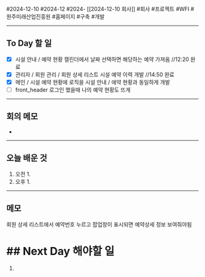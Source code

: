 #2024-12-10 #2024-12 #2024- [[2024-12-10 회사]]
#회사 #프로젝트 #WFI #원주미래산업진흥원 #홈페이지 #구축 #개발

---
## To Day 할 일
- [x] 시설 안내 / 예약 현황 캘린더에서 날짜 선택하면 해당하는 예약 가져옴 //12:20 완료
- [x] 관리자 / 회원 관리 / 회원 상세 리스트 시설 예약 이력 개발 //14:50 완료
- [x] 메인 / 시설 예약 현황에 로직을 시설 안내 / 에약 현황과 동일하게 개발 
- [ ] front_header 로그인 했을때 나의 예약 현황도 뜨게 
---
## 회의 메모
- 
---
## 오늘 배운 것
1. 오전
    1. 
2. 오후
    1. 
---
## 메모
회원 상세 리스트에서 예약번호 누르고 팝업창이 표시되면 예약상세 정보 보여줘야됨

# ## Next Day 해야할 일
1. 
